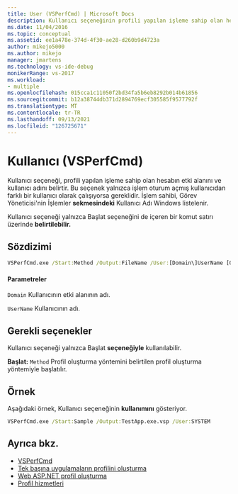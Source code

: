 ```yaml
---
title: User (VSPerfCmd) | Microsoft Docs
description: Kullanıcı seçeneğinin profili yapılan işleme sahip olan hesabın etki alanını ve kullanıcı adını nasıl belirtir?
ms.date: 11/04/2016
ms.topic: conceptual
ms.assetid: ee1a478e-374d-4f30-ae28-d260b9d4723a
author: mikejo5000
ms.author: mikejo
manager: jmartens
ms.technology: vs-ide-debug
monikerRange: vs-2017
ms.workload:
- multiple
ms.openlocfilehash: 015cca1c11050f2bd34fa5b6eb8292b014b61856
ms.sourcegitcommit: b12a38744db371d2894769ecf305585f9577792f
ms.translationtype: MT
ms.contentlocale: tr-TR
ms.lasthandoff: 09/13/2021
ms.locfileid: "126725671"
---
```

# <a name="user-vsperfcmd"></a>Kullanıcı (VSPerfCmd)
Kullanıcı  seçeneği, profili yapılan işleme sahip olan hesabın etki alanını ve kullanıcı adını belirtir. Bu seçenek yalnızca işlem oturum açmış kullanıcıdan farklı bir kullanıcı olarak çalışıyorsa gereklidir. İşlem sahibi, Görev Yöneticisi'nin İşlemler **sekmesindeki** Kullanıcı Adı Windows listelenir.

 Kullanıcı  seçeneği yalnızca Başlat seçeneğini de içeren bir komut satırı üzerinde **belirtilebilir.**

## <a name="syntax"></a>Sözdizimi

```cmd
VSPerfCmd.exe /Start:Method /Output:FileName /User:[Domain\]UserName [Options]
```

#### <a name="parameters"></a>Parametreler
 `Domain` Kullanıcının etki alanının adı.

 `UserName` Kullanıcının adı.

## <a name="required-options"></a>Gerekli seçenekler
 Kullanıcı  seçeneği yalnızca Başlat **seçeneğiyle** kullanılabilir.

 **Başlat:** `Method` Profil oluşturma yöntemini belirtilen profil oluşturma yöntemiyle başlatılır.

## <a name="example"></a>Örnek
 Aşağıdaki örnek, Kullanıcı seçeneğinin **kullanımını** gösteriyor.

```cmd
VSPerfCmd.exe /Start:Sample /Output:TestApp.exe.vsp /User:SYSTEM
```

## <a name="see-also"></a>Ayrıca bkz.
- [VSPerfCmd](../profiling/vsperfcmd.md)
- [Tek başına uygulamaların profilini oluşturma](../profiling/command-line-profiling-of-stand-alone-applications.md)
- [Web ASP.NET profil oluşturma](../profiling/command-line-profiling-of-aspnet-web-applications.md)
- [Profil hizmetleri](../profiling/command-line-profiling-of-services.md)

